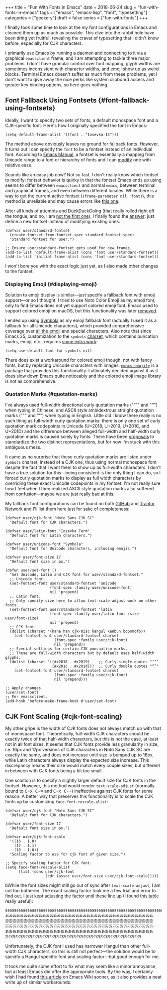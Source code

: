 +++
title = "Fun With Fonts in Emacs"
date = 2018-06-24
slug = "fun-with-fonts-in-emacs"
tags = ["emacs", "emacs-lisp", "font", "typesetting"]
categories = ["geekery"]
draft = false
series = ["fun-with-fonts"]
+++

I finally took some time to look at the my font configurations in Emacs and
cleaned them up as much as possible. This dive into the rabbit hole have been
tiring yet fruitful, revealing the cravat of typesetting that I didn't know
before, especially for CJK characters.

I primarily use Emacs by running a daemon and connecting to it via a graphical
`emacsclient` frame, and I am attempting to tackle three major problems: I don't
have granular control over font mapping, glyph widths are sometimes inconsistent
with character widths, and emoji show up as weird blocks. Terminal Emacs doesn't
suffer as much from these problems, yet I don't want to give away the nice perks
like system clipboard access and greater key binding options, so here goes
nothing.


## Font Fallback Using Fontsets {#font-fallback-using-fontsets}

Ideally, I want to specify two sets of fonts, a default monospace font and a
CJK-specific font. Here's how I originally specified the font in Emacs:

```emacs-lisp
(setq default-frame-alist '((font . "Iosevka-13")))
```

The method above obviously leaves no ground for fallback fonts. However, it
turns out I can specify the `font` to be a fontset instead of an individual
font. According to [Emacs Manual](https://www.gnu.org/software/emacs/manual/html%5Fnode/emacs/Fontsets.html), a fontset is essentially a mapping from Unicode
range to a font or hierarchy of fonts and I can [modify](https://www.gnu.org/software/emacs/manual/html%5Fnode/emacs/Modifying-Fontsets.html) one with relative ease.

Sounds like an easy job now? Not so fast. I don't really know which fontset to
modify: fontset behavior is quirky in that the fontset Emacs ends up using seems
to differ between `emacsclient` and normal `emacs`, between terminal and
graphical frames, and even between different locales. While there is a way to
get the current active fontset (`(frame-parameter nil 'font)`), this method is
unreliable and may cause errors like [this one](https://lists.gnu.org/archive/html/emacs-devel/2006-12/msg00285.html).

After all kinds of attempts and DuckDuckGoing (that really rolled right off the
tongue, and no, I am [not the first one](https://www.reddit.com/r/duckduckgo/comments/8cm51u/what%5Fing%5Fverb%5Fdo%5Fyou%5Fuse%5Ffor%5Fduckduckgo/)), I finally found the [answer](https://stackoverflow.com/questions/17102692/using-a-list-of-fonts-with-a-daemonized-emacs): just define
a new fontset instead of modifying existing ones.

```emacs-lisp
(defvar user/standard-fontset
  (create-fontset-from-fontset-spec standard-fontset-spec)
  "Standard fontset for user.")

;; Ensure user/standard-fontset gets used for new frames.
(add-to-list 'default-frame-alist (cons 'font user/standard-fontset))
(add-to-list 'initial-frame-alist (cons 'font user/standard-fontset))
```

I won't bore you with the exact logic just yet, as I also made other changes to
the fontset.


### Displaying Emoji {#displaying-emoji}

Solution to emoji display is similar—just specify a fallback font with emoji
support—or so I thought. I tried to use Noto Color Emoji as my emoji font,
only to find Emacs does not yet support colored emoji font. Emacs used to
support colored emoji on macOS, but this functionality was later [removed](https://github.com/emacs-mirror/emacs/blob/emacs-25.1/etc/NEWS#L1723).

I ended up using [Symbola](http://users.teilar.gr/~g1951d/) as my emoji fallback font (actually I used it as a
fallback for all Unicode characters), which provided comprehensive coverage over
[all the emoji](https://unicode.org/Public/emoji/11.0/emoji-test.txt) and special characters. Also note that since Emacs 25,
customization to the `symbols` [charset](https://www.gnu.org/software/emacs/manual/html%5Fnode/emacs/Charsets.html), which contains puncation marks, emoji,
etc., requires [some extra work](https://github.com/emacs-mirror/emacs/blob/emacs-25/etc/NEWS#L58):

```emacs-lisp
(setq use-default-font-for-symbols nil)
```

There does exist a workaround for colored emoji though, not with fancy fonts,
but by replacing Unicode characters with images. [`emacs-emojify`](https://github.com/iqbalansari/emacs-emojify) is a package
that provides this functionality. I ultimately decided against it as it does
slow down Emacs quite noticeably and the colored emoji image library is not as
comprehensive.


### Quotation Marks {#quotation-marks}

I've always used full-width directional curly quotation marks ("“”" and
"‘’") when typing in Chinese, and ASCII style ambidextrous straight quotation
marks (""" and "'") when typing in English. Little did I know there really is no
such thing as full-width curly quotation marks: there is only one set of curly
quotation mark codepoints in Unicode (U+2018, U+2019, U+201C, and U+201D) and
the difference between alleged full-width and half-width curly quotation marks
is caused solely by fonts. There have been [proposals](https://www.unicode.org/L2/L2014/14006-sv-western-vs-cjk.pdf) to standardize the two
distinct representations, but for now I'm stuck with this ambiguous mess.

It came as no surprise that these curly quotation marks are listed under
`symbols` charset, instead of a CJK one, thus using normal monospace font
despite the fact that I want them to show up as full-width characters. I don't
have a true solution for this—being consistent is the only thing I can do, so
I forced curly quotation marks to display as full width characters by overriding
these exact Unicode codepoints in my fontset. I'm not really sure how I feel
when I then realized ASCII style quotation marks also suffered from
[confusion](https://www.cl.cam.ac.uk/~mgk25/ucs/quotes.html)—maybe we are just really bad at this.

My fallback font configurations can be found on both [GitHub](https://github.com/shimmy1996/.emacs.d#fontset-with-cjk-and-unicode-fallback) and [Trantor Network](https://git.shimmy1996.com/shimmy1996/.emacs.d#fontset-with-cjk-and-unicode-fallback)
and I'll list them here just for sake of completeness:

```emacs-lisp
(defvar user/cjk-font "Noto Sans CJK SC"
  "Default font for CJK characters.")

(defvar user/latin-font "Iosevka Term"
  "Default font for Latin characters.")

(defvar user/unicode-font "Symbola"
  "Default font for Unicode characters, including emojis.")

(defvar user/font-size 17
  "Default font size in px.")

(defun user/set-font ()
  "Set Unicode, Latin and CJK font for user/standard-fontset."
  ;; Unicode font.
  (set-fontset-font user/standard-fontset 'unicode
                    (font-spec :family user/unicode-font)
                    nil 'prepend)
  ;; Latin font.
  ;; Only specify size here to allow text-scale-adjust work on other fonts.
  (set-fontset-font user/standard-fontset 'latin
                    (font-spec :family user/latin-font :size user/font-size)
                    nil 'prepend)
  ;; CJK font.
  (dolist (charset '(kana han cjk-misc hangul kanbun bopomofo))
    (set-fontset-font user/standard-fontset charset
                      (font-spec :family user/cjk-font)
                      nil 'prepend))
  ;; Special settings for certain CJK puncuation marks.
  ;; These are full-width characters but by default uses half-width glyphs.
  (dolist (charset '((#x2018 . #x2019)    ;; Curly single quotes "‘’"
                     (#x201c . #x201d)))  ;; Curly double quotes "“”"
    (set-fontset-font user/standard-fontset charset
                      (font-spec :family user/cjk-font)
                      nil 'prepend)))

;; Apply changes.
(user/set-font)
;; For emacsclient.
(add-hook 'before-make-frame-hook #'user/set-font)
```


## CJK Font Scaling {#cjk-font-scaling}

My other gripe is the width of CJK fonts does not always match up with that of
monospace font. Theoretically, full-width CJK characters should be exactly twice
of that half-width characters, but this is not the case, at least not in all
font sizes. It seems that CJK fonts provide less granularity in size, i.e. 16px
and 17px versions of CJK characters in Noto Sans CJK SC are exactly the same,
and does not increase until size is bumped up to 18px, while Latin characters
always display the expected size increase. This discrepancy means their size
would match every couple sizes, but different in between with CJK fonts being a
bit too small.

One solution is to specify a slightly larger default size for CJK fonts in the
fontset. However, this method would render `text-scale-adjust` (normally bound
to <kbd>C-x C-=</kbd> and <kbd>C-x C--</kbd>) ineffective against CJK fonts for some reason. A
better way that preserves this functionality is to scale the CJK fonts up by
customizing `face-font-rescale-alist`:

```emacs-lisp
(defvar user/cjk-font "Noto Sans CJK SC"
  "Default font for CJK characters.")

(defvar user/font-size 17
  "Default font size in px.")

(defvar user/cjk-font-scale
  '((16 . 1.0)
    (17 . 1.1)
    (18 . 1.0))
  "Scaling factor to use for cjk font of given size.")

;; Specify scaling factor for CJK font.
(setq face-font-rescale-alist
      (list (cons user/cjk-font
                  (cdr (assoc user/font-size user/cjk-font-scale)))))
```

bWhile the font sizes might still go out of sync after `text-scale-adjust`, I am
not too bothered. The exact scaling factor took me a few trial and error to find
out. I just kept adjusting the factor until these line up (I found [this table](https://websemantics.uk/articles/font-size-conversion/)
really useful):

```nil
aaaaaaaaaaaaaaaaaaaaaaaaaaaaaaaaaaaaaaaaaaaaaaaaaaaaaaaaaaaaaaaaaaaaaaaaaaaaaaaa
云云云云云云云云云云云云云云云云云云云云云云云云云云云云云云云云云云云云云云云云
雲雲雲雲雲雲雲雲雲雲雲雲雲雲雲雲雲雲雲雲雲雲雲雲雲雲雲雲雲雲雲雲雲雲雲雲雲雲雲雲
ㄞㄞㄞㄞㄞㄞㄞㄞㄞㄞㄞㄞㄞㄞㄞㄞㄞㄞㄞㄞㄞㄞㄞㄞㄞㄞㄞㄞㄞㄞㄞㄞㄞㄞㄞㄞㄞㄞㄞㄞ
ああああああああああああああああああああああああああああああああああああああああ
가가가가가가가가가가가가가가가가가가가가가가가가가가가가가가가가가가가가가가가가
```

Unfortunately, the CJK font I used has narrower Hangul than other full-width CJK
characters, so this is still not perfect—the solution would be to specify a
Hangul specific font and scaling factor—but good enough for me.

It took me quite some effort to fix what may seem like a minor annoyance, but at
least Emacs did offer the appropriate tools. By the way, I certainly wish I had
found [this article](https://www.emacswiki.org/emacs/FontSets) on Emacs Wiki sooner, as it also provides a neat write up of
similar workarounds.
